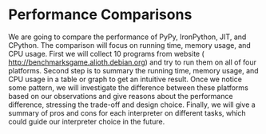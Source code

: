# Performance Comparisons
We are going to compare the performance of PyPy, IronPython, JIT, and CPython. The
comparison will focus on running time, memory usage, and CPU usage. First we will collect 10
programs from website (​ http://benchmarksgame.alioth.debian.org​ ) and try to run them on all
of four platforms. Second step is to summary the running time, memory usage, and CPU usage
in a table or graph to get an intuitive result. Once we notice some pattern, we will investigate the
difference between these platforms based on our observations and give reasons about the
performance difference, stressing the trade-off and design choice. Finally, we will give a
summary of pros and cons for each interpreter on different tasks, which could guide our
interpreter choice in the future.
